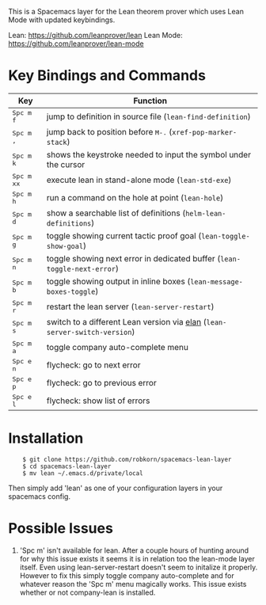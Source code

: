 This is a Spacemacs layer for the Lean theorem prover which uses Lean Mode with updated keybindings.

Lean: https://github.com/leanprover/lean
Lean Mode: https://github.com/leanprover/lean-mode

Key Bindings and Commands
=========================

| Key                | Function                                                                        |
|--------------------|---------------------------------------------------------------------------------|
| <kbd>Spc m f</kbd> | jump to definition in source file (`lean-find-definition`)                      |
| <kbd>Spc m ,</kbd> | jump back to position before <kbd>M-.</kbd> (`xref-pop-marker-stack`)           |
| <kbd>Spc m k</kbd> | shows the keystroke needed to input the symbol under the cursor                 |
| <kbd>Spc m xx</kbd> | execute lean in stand-alone mode (`lean-std-exe`)                              |
| <kbd>Spc m h</kbd> | run a command on the hole at point (`lean-hole`)                                |
| <kbd>Spc m d</kbd> | show a searchable list of definitions (`helm-lean-definitions`)                 |
| <kbd>Spc m g</kbd> | toggle showing current tactic proof goal (`lean-toggle-show-goal`)              |
| <kbd>Spc m n</kbd> | toggle showing next error in dedicated buffer (`lean-toggle-next-error`)        |
| <kbd>Spc m b</kbd> | toggle showing output in inline boxes (`lean-message-boxes-toggle`)             |
| <kbd>Spc m r</kbd> | restart the lean server (`lean-server-restart`)                                 |
| <kbd>Spc m s</kbd> | switch to a different Lean version via [elan](https://github.com/Kha/elan) (`lean-server-switch-version`) |
| <kbd>Spc m a</kbd> | toggle company auto-complete menu                                               |
| <kbd>Spc e n</kbd> | flycheck: go to next error                                                      |
| <kbd>Spc e p</kbd> | flycheck: go to previous error                                                  |
| <kbd>Spc e l</kbd> | flycheck: show list of errors                                                   |

Installation
==============
        $ git clone https://github.com/robkorn/spacemacs-lean-layer
        $ cd spacemacs-lean-layer 
        $ mv lean ~/.emacs.d/private/local

Then simply add 'lean' as one of your configuration layers in your spacemacs config.


Possible Issues
==============
1. 'Spc m' isn't available for lean.
After a couple hours of hunting around for why this issue exists it seems it is in relation too the lean-mode layer itself. Even using lean-server-restart doesn't seem to initalize it properly. However to fix this simply toggle company auto-complete and for whatever reason the 'Spc m' menu magically works. This issue exists whether or not company-lean is installed.
